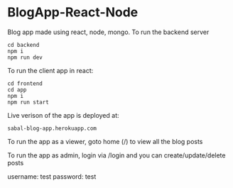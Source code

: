 # BlogApp-React-Node

Blog app made using react, node, mongo. To run the backend server

```
cd backend
npm i
npm run dev
```
To run the client app in react:

```
cd frontend
cd app
npm i
npm run start
```
Live verison of the app is deployed at:
```
sabal-blog-app.herokuapp.com
```
To run the app as a viewer, goto home (/) to view all the blog posts


To run the app as admin, login via /login and you can create/update/delete posts

username: test
password: test
